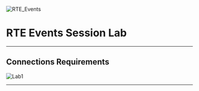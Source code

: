 
![RTE_Events](https://drive.google.com/uc?export=view&id=16FfbBJxHUi9NjD28PLUWTrIN5xOEH0zS)

# RTE Events Session Lab

---

## Connections Requirements

![Lab1](https://drive.google.com/uc?export=view&id=1i8Rw_nsUdr07i1UWCfzuiASkn7qpjVjI)

---
